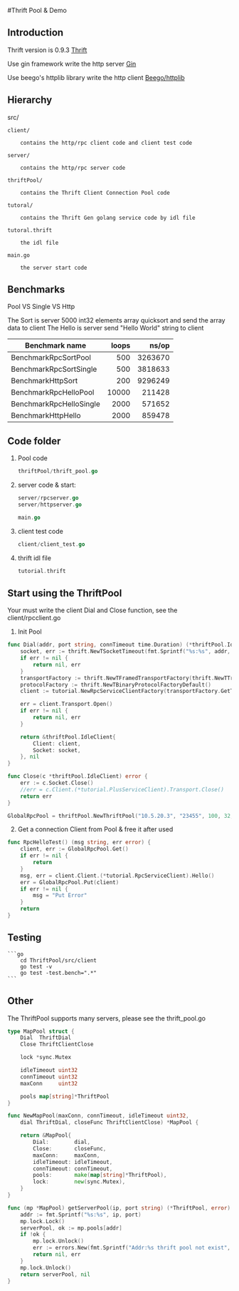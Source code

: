 #Thrift Pool & Demo

## Introduction

Thrift version is 0.9.3 [Thrift](https://github.com/apache/thrift)

Use gin framework write the http server [Gin](https://github.com/gin-gonic/gin)

Use beego's httplib library write the http client [Beego/httplib](https://github.com/astaxie/beego/tree/master/httplib)


## Hierarchy

src/

    client/

        contains the http/rpc client code and client test code

    server/

        contains the http/rpc server code

    thriftPool/

        contains the Thrift Client Connection Pool code

    tutoral/

        contains the Thrift Gen golang service code by idl file

    tutoral.thrift

        the idl file

    main.go

        the server start code


## Benchmarks

Pool VS Single VS Http

The Sort is server 5000 int32 elements array quicksort and send the array data to client
The Hello is server send "Hello World" string to client

Benchmark name                  | loops     | ns/op
--------------------------------|----------:|----------:
BenchmarkRpcSortPool            |  500      | 3263670
BenchmarkRpcSortSingle          |  500      | 3818633
BenchmarkHttpSort               |  200      | 9296249
BenchmarkRpcHelloPool           |  10000    | 211428
BenchmarkRpcHelloSingle         |   2000    | 571652
BenchmarkHttpHello              |   2000    | 859478


## Code folder

1. Pool code
    ```go
    thriftPool/thrift_pool.go
    ```

2. server code & start:

    ```go
    server/rpcserver.go
    server/httpserver.go

    main.go
    ```

3. client test code

    ```go
    client/client_test.go
    ```

4. thrift idl file
    ```go
    tutorial.thrift
    ```

## Start using the ThriftPool

Your must write the client Dial and Close function, see the client/rpcclient.go

1. Init Pool

```go
func Dial(addr, port string, connTimeout time.Duration) (*thriftPool.IdleClient, error) {
    socket, err := thrift.NewTSocketTimeout(fmt.Sprintf("%s:%s", addr, port), connTimeout)
    if err != nil {
        return nil, err
    }
    transportFactory := thrift.NewTFramedTransportFactory(thrift.NewTTransportFactory())
    protocolFactory := thrift.NewTBinaryProtocolFactoryDefault()
    client := tutorial.NewRpcServiceClientFactory(transportFactory.GetTransport(socket), protocolFactory)

    err = client.Transport.Open()
    if err != nil {
        return nil, err
    }

    return &thriftPool.IdleClient{
        Client: client,
        Socket: socket,
    }, nil
}

func Close(c *thriftPool.IdleClient) error {
    err := c.Socket.Close()
    //err = c.Client.(*tutorial.PlusServiceClient).Transport.Close()
    return err
}

GlobalRpcPool = thriftPool.NewThriftPool("10.5.20.3", "23455", 100, 32, 600, Dial, Close)
```

2. Get a connection Client from Pool & free it after used

```go
func RpcHelloTest() (msg string, err error) {
    client, err := GlobalRpcPool.Get()
    if err != nil {
        return
    }
    msg, err = client.Client.(*tutorial.RpcServiceClient).Hello()
    err = GlobalRpcPool.Put(client)
    if err != nil {
        msg = "Put Error"
    }
    return
}
```

## Testing

    ```go
        cd ThriftPool/src/client
        go test -v
        go test -test.bench=".*"
    ```

## Other

The ThriftPool supports many servers, please see the thrift_pool.go

```go
type MapPool struct {
    Dial  ThriftDial
    Close ThriftClientClose

    lock *sync.Mutex

    idleTimeout uint32
    connTimeout uint32
    maxConn     uint32

    pools map[string]*ThriftPool
}

func NewMapPool(maxConn, connTimeout, idleTimeout uint32,
    dial ThriftDial, closeFunc ThriftClientClose) *MapPool {

    return &MapPool{
        Dial:        dial,
        Close:       closeFunc,
        maxConn:     maxConn,
        idleTimeout: idleTimeout,
        connTimeout: connTimeout,
        pools:       make(map[string]*ThriftPool),
        lock:        new(sync.Mutex),
    }
}

func (mp *MapPool) getServerPool(ip, port string) (*ThriftPool, error) {
    addr := fmt.Sprintf("%s:%s", ip, port)
    mp.lock.Lock()
    serverPool, ok := mp.pools[addr]
    if !ok {
        mp.lock.Unlock()
        err := errors.New(fmt.Sprintf("Addr:%s thrift pool not exist", addr))
        return nil, err
    }
    mp.lock.Unlock()
    return serverPool, nil
}
```